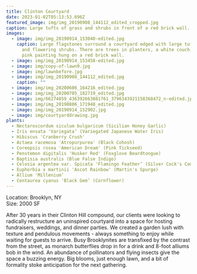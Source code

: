 ```yaml
---
title: Clinton Courtyard
date: 2023-01-02T05:13:53.696Z
featured_image: img/img_20190908_144112_edited_cropped.jpg
caption: Large tufts of grass and shrubs in front of a red brick wall.
images:
  - image: img/img_20190914_153040-edited.jpg
    caption: Large flagstones surround a courtyard edged with large tufts of grass
      and flowering shrubs. There are trees in planters, a white couch, and a
      pink painting hung on a red brick wall.
  - image: img/img_20190914_153458-edited.jpg
  - image: img/copy-of-lawn9.jpg
  - image: img/lawnbefore.jpg
  - image: img/img_20190908_144112_edited.jpg
    caption: ""
  - image: img/img_20200606_164216_edited.jpg
  - image: img/img_20200705_182719_edited.jpg
  - image: img/66274859_436392663881761_3796343921158368472_n-edited.jpg
  - image: img/img_20190806_171948_edited.jpg
  - image: img/img_20190914_152902.jpg
  - image: img/courtyarddrawing.jpg
plants:
  - Nectaroscordum siculum bulgaricum (Sicilian Honey Garlic)
  - Iris ensata 'Variegata’ (Variegated Japanese Water Iris)
  - Hibiscus 'Cranberry Crush'
  - Actaea racemosa 'Atropurpurea' (Black Cohosh)
  - Coreopsis rosea 'American Dream' (Pink Tickseed)
  - Penstemon digitalis 'Husker Red' (Foxglove Beardtongue)
  - Baptisia australis (Blue False Indigo)
  - Celosia argentea var. Spicata 'Flamingo Feather’ (Silver Cock's Comb)
  - Euphorbia x martinii 'Ascot Rainbow' (Martin's Spurge)
  - Allium 'Millenium’
  - Centaurea cyanus 'Black Gem’ (Cornflower)
---
```

L﻿ocation: Brooklyn, NY\
S﻿ize: 2000 SF

After 30 years in their Clinton Hill compound, our clients were looking to radically restructure an uninspired courtyard into a space for hosting fundraisers, weddings, and dinner parties. We created a garden lush with texture and pendulous movements - always something to enjoy while waiting for guests to arrive. Busy Brooklynites are transfixed by the contrast from the street, as monarch butterflies drop in for a drink and 8-foot alliums bob in the wind. An abundance of pollinators and flying insects give the space a buzzing energy. Big blooms, just enough lawn, and a bit of formality stoke anticipation for the next gathering.